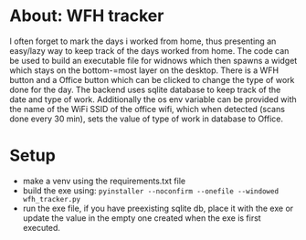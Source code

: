 # About: WFH tracker

I often forget to mark the days i worked from home, thus presenting an easy/lazy way to keep track of the days worked from home.
The code can be used to build an executable file for widnows which then spawns a widget which stays on the bottom-=most layer on the desktop.
There is a WFH button and a Office button which can be clicked to change the type of work done for the day. The backend uses sqlite database to keep track of the date and type of work.
Additionally the os env variable can be provided with the name of the WiFi SSID of the office wifi, which when detected (scans done every 30 min), sets the value of type of work in database to Office. 

# Setup

* make a venv using the requirements.txt file
* build the exe using:
`pyinstaller --noconfirm --onefile --windowed wfh_tracker.py`
* run the exe file, if you have preexisting sqlite db, place it with the exe or update the value in the empty one created when the exe is first executed.

